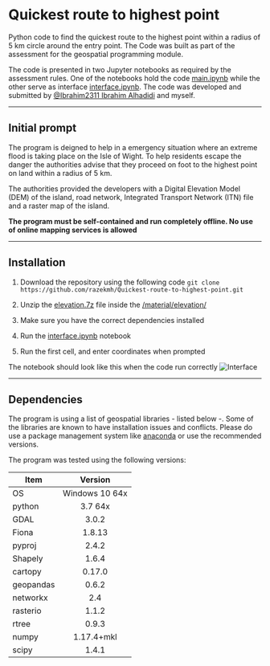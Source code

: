 # Quickest route to highest point
Python code to find the quickest route to the highest point within a radius of 5 km circle around the entry point. The Code was built as part of the assessment for the geospatial programming module. 

The code is presented in two Jupyter notebooks as required by the assessment rules. One of the notebooks hold the code [main.ipynb](https://github.com/razekmh/Quickest-route-to-highest-point/blob/master/main.ipynb) while the other serve as interface [interface.ipynb](https://github.com/razekmh/Quickest-route-to-highest-point/blob/master/interface.ipynb). The code was developed and submitted by [@Ibrahim2311 Ibrahim Alhadidi](https://github.com/Ibrahim2311) and myself. 
***

## Initial prompt
The program is deigned to help in a emergency situation where an extreme flood is taking place on the Isle of Wight. To help residents escape the danger the authorities advise that they proceed on foot to the highest point on land within a radius of 5 km. 

The authorities provided the developers with a Digital Elevation Model (DEM) of the island, road network,  Integrated Transport Network (ITN) file and a raster map of the island. 

**The program must be self-contained and run completely offline. No use of online mapping services is allowed**

*** 
## Installation
1. Download the repository using the following code
``` git clone https://github.com/razekmh/Quickest-route-to-highest-point.git ```

2. Unzip the [elevation.7z](Quickest-route-to-highest-point/material/elevation/) file inside the [/material/elevation/](https://github.com/razekmh/Quickest-route-to-highest-point/tree/master/material/elevation)
3. Make sure you have the correct dependencies installed
4. Run the [interface.ipynb](https://github.com/razekmh/Quickest-route-to-highest-point/blob/master/interface.ipynb) notebook
5. Run the first cell, and enter coordinates when prompted

The notebook should look like this when the code run correctly 
![Interface](https://github.com/razekmh/Quickest-route-to-highest-point/blob/master/images/interface-ipynb.png "Interface")
***

## Dependencies

The program is using a list of geospatial libraries - listed below -. Some of the libraries are known to have installation issues and conflicts. Please do use a package management system like [anaconda](https://www.anaconda.com/) or use the recommended versions. 

The program was tested using the following versions: 

| Item          | Version       |
| ------------- |:-------------:|
| OS            |Windows 10 64x|
| python        |3.7 64x|
| GDAL          |3.0.2|
| Fiona         |1.8.13|
| pyproj         |2.4.2|
| Shapely       |1.6.4|
| cartopy       |0.17.0|
| geopandas     |0.6.2|
| networkx      |2.4|
| rasterio      |1.1.2|
| rtree         |0.9.3|
| numpy         |1.17.4+mkl|
| scipy         |1.4.1|


